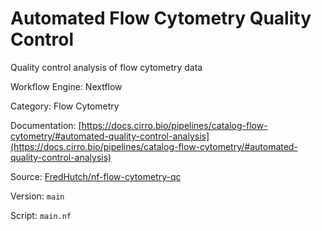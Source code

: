 # Automated Flow Cytometry Quality Control

Quality control analysis of flow cytometry data


Workflow Engine: Nextflow


Category: Flow Cytometry


Documentation: [https://docs.cirro.bio/pipelines/catalog-flow-cytometry/#automated-quality-control-analysis](https://docs.cirro.bio/pipelines/catalog-flow-cytometry/#automated-quality-control-analysis)


Source: [FredHutch/nf-flow-cytometry-qc](FredHutch/nf-flow-cytometry-qc)


Version: `main`


Script: `main.nf`
